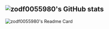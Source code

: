 ![zodf0055980's GitHub stats](https://github-readme-stats.vercel.app/api?username=zodf0055980&count_private=true&show_icons=true&theme=synthwave)
---
![zodf0055980's Readme Card](https://github-readme-stats.vercel.app/api/top-langs/?username=zodf0055980)
